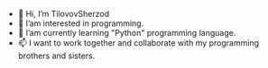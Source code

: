 - 👋 Hi, I’m TilovovSherzod
- 👀 I’am interested in programming.
- 🌱 I’am currently learning "Python" programming language.
- 📫 I want to work together and collaborate with my programming brothers and sisters.

<!---
TilovovSherzod/TilovovSherzod is a ✨ special ✨ repository because its `README.md` (this file) appears on your GitHub profile.
You can click the Preview link to take a look at your changes.
--->
